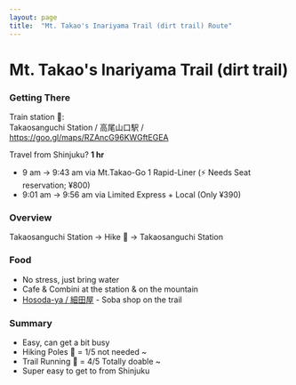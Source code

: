 ```yaml
---
layout: page
title:  "Mt. Takao's Inariyama Trail (dirt trail) Route"
---
```


# Mt. Takao's Inariyama Trail (dirt trail)

### Getting There <!-- omit in toc -->
Train station 🚉:  
Takaosanguchi Station / 高尾山口駅 / <https://goo.gl/maps/RZAncG96KWGftEGEA>

Travel from Shinjuku?  **1 hr**
* 9 am -> 9:43 am via Mt.Takao-Go 1 Rapid-Liner (⚡ Needs Seat reservation; ¥800)
* 9:01 am -> 9:56 am via Limited Express + Local (Only ¥390)

### Overview <!-- omit in toc -->
Takaosanguchi Station -> Hike 🥾 -> Takaosanguchi Station

### Food <!-- omit in toc -->
* No stress, just bring water
* Cafe & Combini at the station & on the mountain
* [Hosoda-ya / 細田屋](https://goo.gl/maps/Y6SFpHgKx4dziUgK7) - Soba shop on the trail

### Summary <!-- omit in toc -->
* Easy, can get a bit busy
* Hiking Poles 🔧 = 1/5 not needed ~
* Trail Running 👟 = 4/5 Totally doable ~
* Super easy to get to from Shinjuku
